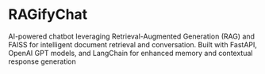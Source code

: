 # RAGifyChat
AI-powered chatbot leveraging Retrieval-Augmented Generation (RAG) and FAISS for intelligent document retrieval and conversation. Built with FastAPI, OpenAI GPT models, and LangChain for enhanced memory and contextual response generation
